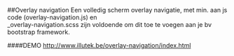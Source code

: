 ##Overlay navigation
Een volledig scherm overlay navigatie, met min. aan js code (overlay-navigation.js) en  
_overlay-navigation.scss zijn voldoende om dit toe te voegen aan je bv bootstrap framework.

####DEMO
http://www.illutek.be/overlay-navigation/index.html  
